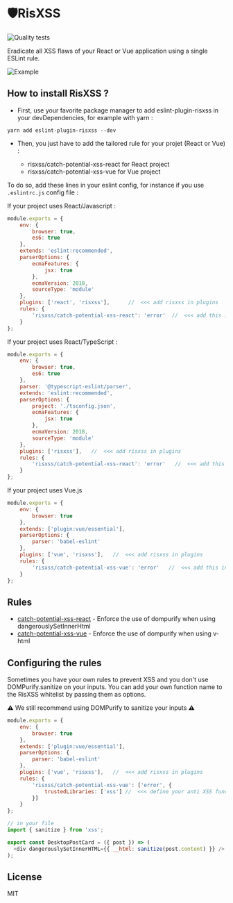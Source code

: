 # 🛡RisXSS

![Quality tests](https://github.com/theodo/RisXSS/workflows/Quality%20tests/badge.svg)

Eradicate all XSS flaws of your React or Vue application using a single ESLint rule.

![Example](assets/risxss-demo.gif)

## How to install RisXSS ?

- First, use your favorite package manager to add eslint-plugin-risxss in your devDependencies, for example with yarn :

```
yarn add eslint-plugin-risxss --dev
```

- Then, you just have to add the tailored rule for your projet (React or Vue) :

  - risxss/catch-potential-xss-react for React project
  - risxss/catch-potential-xss-vue for Vue project

To do so, add these lines in your eslint config, for instance if you use `.eslintrc.js` config file :

If your project uses React/Javascript :

```javascript
module.exports = {
    env: {
        browser: true,
        es6: true
    },
    extends: 'eslint:recommended',
    parserOptions: {
        ecmaFeatures: {
            jsx: true
        },
        ecmaVersion: 2018,
        sourceType: 'module'
    },
    plugins: ['react', 'risxss'],      //  <<< add risxss in plugins
    rules: {
        'risxss/catch-potential-xss-react': 'error'  //  <<< add this in rules
    }
};
```

If your project uses React/TypeScript :

```javascript
module.exports = {
    env: {
        browser: true,
        es6: true
    },
    parser: '@typescript-eslint/parser',
    extends: 'eslint:recommended',
    parserOptions: {
        project: './tsconfig.json',
        ecmaFeatures: {
            jsx: true
        },
        ecmaVersion: 2018,
        sourceType: 'module'
    },
    plugins: ['risxss'],   //  <<< add risxss in plugins
    rules: {
        'risxss/catch-potential-xss-react': 'error'   //  <<< add this in rules
    }
};
```

If your project uses Vue.js

```javascript
module.exports = {
    env: {
        browser: true
    },
    extends: ['plugin:vue/essential'],
    parserOptions: {
        parser: 'babel-eslint'
    },
    plugins: ['vue', 'risxss'],   //  <<< add risxss in plugins
    rules: {
        'risxss/catch-potential-xss-vue': 'error'   //  <<< add this in rules
    }
};
```

## Rules

- [catch-potential-xss-react](docs/rules/catch-potential-xss-react.md) - Enforce the use of dompurify when using dangerouslySetInnerHtml
- [catch-potential-xss-vue](docs/rules/catch-potential-xss-vue.md) - Enforce the use of dompurify when using v-html

## Configuring the rules

Sometimes you have your own rules to prevent XSS and you don't use DOMPurify.sanitize on your inputs. You can add your own function name to the RisXSS whitelist by passing them as options.

:warning: We still recommend using DOMPurify to sanitize your inputs :warning:

```javascript
module.exports = {
    env: {
        browser: true
    },
    extends: ['plugin:vue/essential'],
    parserOptions: {
        parser: 'babel-eslint'
    },
    plugins: ['vue', 'risxss'],   //  <<< add risxss in plugins
    rules: {
        'risxss/catch-potential-xss-vue': ['error', {
            trustedLibraries: ['xss'] //  <<< define your anti XSS function here.
        }]
    }
};
```

```js
// in your file
import { sanitize } from 'xss';

export const DesktopPostCard = ({ post }) => (
  <div dangerouslySetInnerHTML={{ __html: sanitize(post.content) }} />
);
```

## License

MIT
